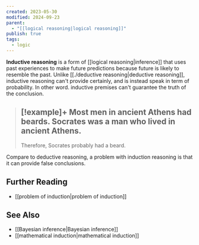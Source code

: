 ```yaml
---
created: 2023-05-30
modified: 2024-09-23
parent:
  - "[[logical reasoning|logical reasoning]]"
publish: true
tags:
  - logic
---
```

**Inductive reasoning** is a form of [[logical reasoning|inference]] that uses past experiences to make future predictions because future is likely to resemble the past. Unlike [[./deductive reasoning|deductive reasoning]], inductive reasoning can't provide certainly, and is instead speak in term of probability. In other word. inductive premises can't guarantee the truth of the conclusion.

> [!example]+
> Most men in ancient Athens had beards.
> Socrates was a man who lived in ancient Athens.
> ---
> Therefore, Socrates probably had a beard.

Compare to deductive reasoning, a problem with induction reasoning is that it can provide false conclusions.

## Further Reading
- [[problem of induction|problem of induction]]

## See Also
- [[Bayesian inference|Bayesian inference]]
- [[mathematical induction|mathematical induction]]